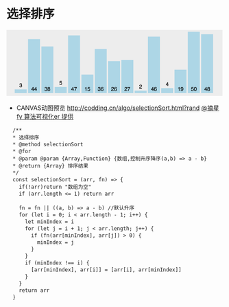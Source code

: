 # 选择排序

![选择排序](../../images/selectionSort.gif)

- CANVAS动图预览 http://codding.cn/algo/selectionSort.html?rand [@摘星fy 算法可视化er 提供](https://github.com/kingAnyWHere)

```
  /**
  * 选择排序
  * @method selectionSort
  * @for 
  * @param @param {Array,Function} {数组,控制升序降序(a,b) => a - b}
  * @return {Array} 排序结果
  */
  const selectionSort = (arr, fn) => {
    if(!arr)return "数组为空"
    if (arr.length <= 1) return arr

    fn = fn || ((a, b) => a - b) //默认升序
    for (let i = 0; i < arr.length - 1; i++) {
      let minIndex = i
      for (let j = i + 1; j < arr.length; j++) {
        if (fn(arr[minIndex], arr[j]) > 0) {
          minIndex = j
        }
      }
      if (minIndex !== i) {
        [arr[minIndex], arr[i]] = [arr[i], arr[minIndex]]
      }
    }
    return arr
  }
```
